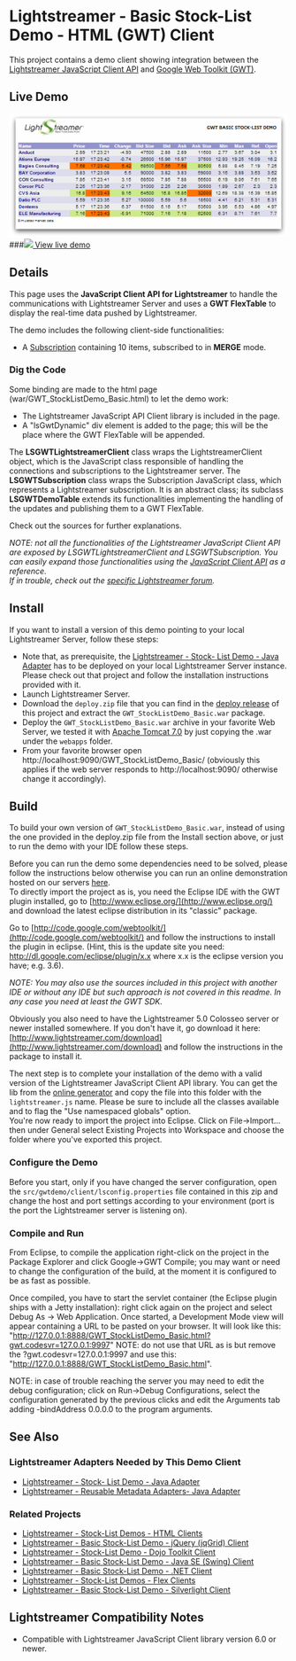 # Lightstreamer - Basic Stock-List Demo - HTML (GWT) Client

<!-- START DESCRIPTION lightstreamer-example-stocklist-client-gwt -->

This project contains a demo client showing integration between the [Lightstreamer JavaScript Client API](http://www.lightstreamer.com/docs/client_javascript_uni_api/index.html) and [Google Web Toolkit (GWT)](http://code.google.com/webtoolkit/).

## Live Demo

[![Demo ScreenShot](screen_gwt_large.png)](http://demos.lightstreamer.com/GWT_StockListDemo_Basic/)<br>
###[![](http://demos.lightstreamer.com/site/img/play.png) View live demo](http://demos.lightstreamer.com/GWT_StockListDemo_Basic/)<br>

## Details

This page uses the <b>JavaScript Client API for Lightstreamer</b> to handle the communications with Lightstreamer Server and uses a <b>GWT FlexTable</b> to display the real-time data pushed by Lightstreamer.<br>

The demo includes the following client-side functionalities:
* A [Subscription](http://www.lightstreamer.com/docs/client_javascript_uni_api/Subscription.html) containing 10 items, subscribed to in <b>MERGE</b> mode.

### Dig the Code

Some binding are made to the html page (war/GWT_StockListDemo_Basic.html) to let the demo work:
* The Lightstreamer JavaScript API Client library is included in the page. 
* A "lsGwtDynamic" div element is added to the page; this will be the place where the GWT FlexTable will be appended.
  
The <b>LSGWTLightstreamerClient</b> class wraps the LightstreamerClient object, which is the JavaScript class responsible of handling the connections and subscriptions to the Lightstreamer server. 
The <b>LSGWTSubscription</b> class wraps the Subscription JavaScript class, which represents a Lightstreamer subscription. It is an abstract class; its subclass <b>LSGWTDemoTable</b> extends its functionalities implementing the handling of the updates and publishing them to a GWT FlexTable.
  
Check out the sources for further explanations.
  
<i>NOTE: not all the functionalities of the Lightstreamer JavaScript Client API are exposed by  LSGWTLightstreamerClient and LSGWTSubscription. You can easily expand those functionalities using the [JavaScript Client API](http://www.lightstreamer.com/docs/client_javascript_uni_api/index.html) as a reference.<br>
If in trouble, check out the [specific Lightstreamer forum](http://www.lightstreamer.com/vb/forumdisplay.php?f=29).</i>

<!-- END DESCRIPTION lightstreamer-example-stocklist-client-gwt -->

## Install

If you want to install a version of this demo pointing to your local Lightstreamer Server, follow these steps:

* Note that, as prerequisite, the [Lightstreamer - Stock- List Demo - Java Adapter](https://github.com/Weswit/Lightstreamer-example-Stocklist-adapter-java) has to be deployed on your local Lightstreamer Server instance. Please check out that project and follow the installation instructions provided with it.
* Launch Lightstreamer Server.
* Download the `deploy.zip` file that you can find in the [deploy release](https://github.com/Weswit/Lightstreamer-example-StockList-client-gwt/releases) of this project and extract the `GWT_StockListDemo_Basic.war` package.
* Deploy the `GWT_StockListDemo_Basic.war` archive in your favorite Web Server, we tested it with [Apache Tomcat 7.0](http://tomcat.apache.org/download-70.cgi) by just copying the .war under the `webapps` folder.
* From your favorite browser open http://localhost:9090/GWT_StockListDemo_Basic/ (obviously this applies if the web server responds to http://localhost:9090/ otherwise change it accordingly).

## Build

To build your own version of `GWT_StockListDemo_Basic.war`, instead of using the one provided in the deploy.zip file from the Install section above, or just to run the demo with your IDE follow these steps.

Before you can run the demo some dependencies need to be solved, please follow the instructions below otherwise you can run an online demonstration  hosted on our servers [here](http://demos.lightstreamer.com/GWT_StockListDemo_Basic/).<br>
To directly import the project as is, you need the Eclipse IDE with the GWT plugin installed, go to [http://www.eclipse.org/](http://www.eclipse.org/) and download the latest eclipse distribution in its "classic" package.
  
Go to [http://code.google.com/webtoolkit/](http://code.google.com/webtoolkit/) and follow the instructions to install the plugin in eclipse. (Hint, this is the update site you need:  http://dl.google.com/eclipse/plugin/x.x where x.x is the eclipse version you have; e.g. 3.6).

<i>NOTE: You may also use the sources included in this project with another IDE or without any IDE but such approach is not covered in this readme. In any case you need at least the GWT SDK.</i>

Obviously you also need to have the Lightstreamer 5.0 Colosseo server or newer installed somewhere. If you don't have it, go download it here: [http://www.lightstreamer.com/download](http://www.lightstreamer.com/download) and follow the instructions in the package to install it.
  
The next step is to complete your installation of the demo with a valid version of the Lightstreamer JavaScript Client API library. You can get the lib from the [online generator](http://www.lightstreamer.com/distros/Lightstreamer_Allegro-Presto-Vivace_5_1_1_Colosseo_20140310/Lightstreamer/DOCS-SDKs/sdk_client_javascript/tools/generator.html) and copy the file into this folder with the `lightstreamer.js` name.
Please be sure to include all the classes available and to flag the "Use namespaced globals" option.<br>
You're now ready to import the project into Eclipse. Click on File->Import... then under General select Existing Projects into Workspace and choose the folder where you've exported this project.

### Configure the Demo 

Before you start, only if you have changed the server configuration, open the `src/gwtdemo/client/lsconfig.properties` file contained in this zip and change the host and port settings according to your environment (port is the port the Lightstreamer server is listening on).

### Compile and Run

From Eclipse, to compile the application right-click on the project in the Package  Explorer and click Google->GWT Compile; you may want or need to change the configuration of the build, at the moment it is configured to be as fast as possible.
  
Once compiled, you have to start the servlet container (the Eclipse plugin ships with a Jetty installation): right click again on the project and select Debug As -> Web Application. Once started, a Development Mode view will appear containing a URL to be pasted on your browser.
It will look like this: "http://127.0.0.1:8888/GWT_StockListDemo_Basic.html?gwt.codesvr=127.0.0.1:9997" NOTE: do not use that URL as is but remove the ?gwt.codesvr=127.0.0.1:9997 and use this: "http://127.0.0.1:8888/GWT_StockListDemo_Basic.html".
  
NOTE: in case of trouble reaching the server you may need to edit the debug configuration; click on Run->Debug Configurations, select the configuration generated by the previous clicks and edit the Arguments tab adding -bindAddress 0.0.0.0 to the program arguments.

## See Also

### Lightstreamer Adapters Needed by This Demo Client
<!-- START RELATED_ENTRIES -->

* [Lightstreamer - Stock- List Demo - Java Adapter](https://github.com/Weswit/Lightstreamer-example-Stocklist-adapter-java)
* [Lightstreamer - Reusable Metadata Adapters- Java Adapter](https://github.com/Weswit/Lightstreamer-example-ReusableMetadata-adapter-java)

<!-- END RELATED_ENTRIES -->

### Related Projects

* [Lightstreamer - Stock-List Demos - HTML Clients](https://github.com/Weswit/Lightstreamer-example-Stocklist-client-javascript)
* [Lightstreamer - Basic Stock-List Demo - jQuery (jqGrid) Client](https://github.com/Weswit/Lightstreamer-example-StockList-client-jquery)
* [Lightstreamer - Stock-List Demo - Dojo Toolkit Client](https://github.com/Weswit/Lightstreamer-example-StockList-client-dojo)
* [Lightstreamer - Basic Stock-List Demo - Java SE (Swing) Client](https://github.com/Weswit/Lightstreamer-example-StockList-client-java)
* [Lightstreamer - Basic Stock-List Demo - .NET Client](https://github.com/Weswit/Lightstreamer-example-StockList-client-dotnet)
* [Lightstreamer - Stock-List Demos - Flex Clients](https://github.com/Weswit/Lightstreamer-example-StockList-client-flex)
* [Lightstreamer - Basic Stock-List Demo - Silverlight Client](https://github.com/Weswit/Lightstreamer-example-StockList-client-silverlight)

## Lightstreamer Compatibility Notes

* Compatible with Lightstreamer JavaScript Client library version 6.0 or newer.
